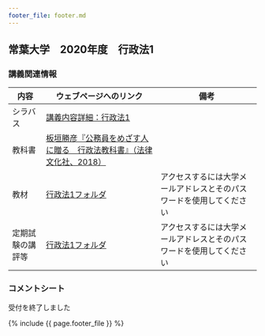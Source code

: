 ```yaml
---
footer_file: footer.md
---
```


## 常葉大学　2020年度　行政法1

### 講義関連情報

|内容|ウェブページへのリンク|備考|
|--|--|--|
|シラバス|[講義内容詳細：行政法1][syllabus]| |
|教科書|[板垣勝彦『公務員をめざす人に贈る　行政法教科書』（法律文化社、2018）][textbook]| |
|教材|[行政法1フォルダ][material]|アクセスするには大学メールアドレスとそのパスワードを使用してください|
|定期試験の講評等|[行政法1フォルダ][material]|アクセスするには大学メールアドレスとそのパスワードを使用してください|


[syllabus]: https://portal.sz.tokoha-u.ac.jp/sz/slbssbdr.do?value(risyunen)=2020&value(semekikn)=1&value(kougicd)=441HH30A&value(crclumcd)=1814141000
[textbook]: https://www.hou-bun.com/cgi-bin/search/detail.cgi?c=ISBN978-4-589-03951-4
[material]: https://tumail-my.sharepoint.com/:f:/g/personal/tks-tks_sz_tokoha-u_ac_jp/Erah51RQx89HpFRGCy0CP7kBykv2kgls_Y-wOMaKuJoqvQ

<!--
[erratta]: 
[ask]: 
-->

### コメントシート

受付を終了しました

<!--

|講義回|コメントシート|入力期限|
| -- | -- | -- |
|第01回 |  | |
|第02回 |  | |
|第03回 |  | |
|第04回 |  | |
|第05回 |  | |
|第06回 |  | |
|第07回 |  | |
|第08回 |  | |
|第09回 |  | |
|第10回 |  | |
|第11回 |  | |
|第12回 |  | |
|第13回 |  | |
|第14回 |  | |
|第15回 |  | |
-->

{% include {{ page.footer_file }}  %}
